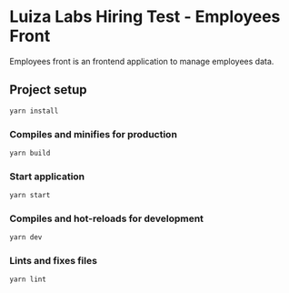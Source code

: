 # Luiza Labs Hiring Test - Employees Front

Employees front is an frontend application to manage employees data.

## Project setup
```sh
yarn install
```

### Compiles and minifies for production
```sh
yarn build
```

### Start application
```sh
yarn start
```

### Compiles and hot-reloads for development
```sh
yarn dev
```

### Lints and fixes files
```sh
yarn lint
```
